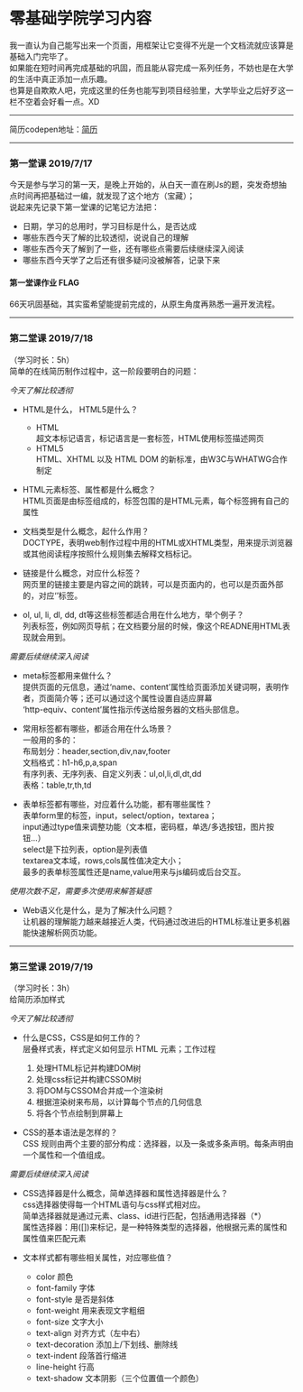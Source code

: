 # 零基础学院学习内容 
我一直认为自己能写出来一个页面，用框架让它变得不光是一个文档流就应该算是基础入门完毕了。 <br>
如果能在短时间再完成基础的巩固，而且能从容完成一系列任务，不妨也是在大学的生活中真正添加一点乐趣。 <br>
也算是自欺欺人吧，完成这里的任务也能写到项目经验里，大学毕业之后好歹这一栏不空着会好看一点。XD
***
简历codepen地址：[简历](https://codepen.io/philtiger/pen/eqYYZZ)
***
### 第一堂课 2019/7/17
今天是参与学习的第一天，是晚上开始的，从白天一直在刷Js的题，突发奇想抽点时间再把基础过一编，就发现了这个地方（宝藏）；<br>
说起来先记录下第一堂课的记笔记方法把：
* 日期，学习的总用时，学习目标是什么，是否达成
* 哪些东西今天了解的比较透彻，说说自己的理解
* 哪些东西今天了解到了一些，还有哪些点需要后续继续深入阅读
* 哪些东西今天学了之后还有很多疑问没被解答，记录下来
#### 第一堂课作业 FLAG
66天巩固基础，其实蛮希望能提前完成的，从原生角度再熟悉一遍开发流程。
***
### 第二堂课 2019/7/18
（学习时长：5h）<br>
简单的在线简历制作过程中，这一阶段要明白的问题：

*今天了解比较透彻*

* HTML是什么， HTML5是什么？
  * HTML <br>
    超文本标记语言，标记语言是一套标签，HTML使用标签描述网页
  * HTML5 <br>
    HTML、XHTML 以及 HTML DOM 的新标准，由W3C与WHATWG合作制定
    
* HTML元素标签、属性都是什么概念？ <br>
  HTML页面是由标签组成的，标签包围的是HTML元素，每个标签拥有自己的属性
  
* 文档类型是什么概念，起什么作用？ <br>
  DOCTYPE，表明web制作过程中用的HTML或XHTML类型，用来提示浏览器或其他阅读程序按照什么规则集去解释文档标记。
  
* 链接是什么概念，对应什么标签？ <br>
  网页里的链接主要是内容之间的跳转，可以是页面内的，也可以是页面外部的，对应‘<a>’标签。
 
* ol, ul, li, dl, dd, dt等这些标签都适合用在什么地方，举个例子？ <br>
  列表标签，例如网页导航；在文档要分层的时候，像这个READNE用HTML表现就会用到。
  
*需要后续继续深入阅读*

* meta标签都用来做什么？ <br>
  提供页面的元信息，通过‘name、content’属性给页面添加关键词啊，表明作者，页面简介等；还可以通过这个属性设置自适应屏幕<br>
  ‘http-equiv、content’属性指示传送给服务器的文档头部信息。
  
* 常用标签都有哪些，都适合用在什么场景？ <br>
  一般用的多的： <br>
  布局划分：header,section,div,nav,footer <br>
  文档格式：h1-h6,p,a,span <br>
  有序列表、无序列表、自定义列表：ul,ol,li,dl,dt,dd <br>
  表格：table,tr,th,td 
  
* 表单标签都有哪些，对应着什么功能，都有哪些属性？ <br>
  表单form里的标签，input，select/option，textarea； <br>
  input通过type值来调整功能（文本框，密码框，单选/多选按钮，图片按钮...）<br>
  select是下拉列表，option是列表值 <br>
  textarea文本域，rows,cols属性值决定大小；<br>
  最多的表单标签属性还是name,value用来与js编码或后台交互。
  
*使用次数不足，需要多次使用来解答疑惑*  
* Web语义化是什么，是为了解决什么问题？ <br>
  让机器的理解能力越来越接近人类，代码通过改进后的HTML标准让更多机器能快速解析网页功能。
***
### 第三堂课 2019/7/19
（学习时长：3h）<br>
给简历添加样式

*今天了解比较透彻*

* 什么是CSS，CSS是如何工作的？ <br>
  层叠样式表，样式定义如何显示 HTML 元素；工作过程<br>
  1. 处理HTML标记并构建DOM树
  2. 处理css标记并构建CSSOM树
  3. 将DOM与CSSOM合并成一个渲染树
  4. 根据渲染树来布局，以计算每个节点的几何信息
  5. 将各个节点绘制到屏幕上
  
* CSS的基本语法是怎样的？ <br>
  CSS 规则由两个主要的部分构成：选择器，以及一条或多条声明。每条声明由一个属性和一个值组成。
  
*需要后续继续深入阅读* 

* CSS选择器是什么概念，简单选择器和属性选择器是什么？ <br>
css选择器使得每一个HTML语句与css样式相对应。<br>
简单选择器就是通过元素、class、id进行匹配，包括通用选择器（\*）<br>
属性选择器：用([])来标记，是一种特殊类型的选择器，他根据元素的属性和属性值来匹配元素

* 文本样式都有哪些相关属性，对应哪些值？ <br>
  * color  颜色
  * font-family  字体
  * font-style  是否是斜体
  * font-weight  用来表现文字粗细
  * font-size  文字大小
  * text-align  对齐方式（左中右）
  * text-decoration  添加上/下划线、删除线
  * text-indent  段落首行缩进
  * line-height  行高
  * text-shadow  文本阴影（三个位置值一个颜色）
